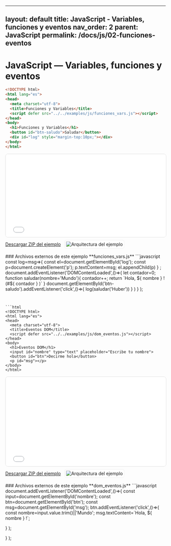 
---
layout: default
title: JavaScript - Variables, funciones y eventos
nav_order: 2
parent: JavaScript
permalink: /docs/js/02-funciones-eventos
---

# JavaScript — Variables, funciones y eventos

```html
<!DOCTYPE html>
<html lang="es">
<head>
  <meta charset="utf-8">
  <title>Funciones y Variables</title>
  <script defer src="../../examples/js/funciones_vars.js"></script>
</head>
<body>
  <h1>Funciones y Variables</h1>
  <button id="btn-saludo">Saludar</button>
  <div id="log" style="margin-top:10px;"></div>
</body>
</html>
```
<iframe src="{{ '/assets/examples/js/funciones_vars.html' | relative_url }}" width="100%" height="260" style="border:1px solid #ddd;border-radius:8px;"></iframe>
<div style="display:flex;align-items:center;gap:12px;margin:8px 0 16px;"><a class="btn" href="{{ '/assets/zips/funciones_vars.zip' | relative_url }}">Descargar ZIP del ejemplo</a><img src="{{ '/assets/diagrams/funciones_vars.svg' | relative_url }}" alt="Arquitectura del ejemplo" style="max-height:140px;border:1px solid #eee;padding:4px;border-radius:6px;background:#fff;"></div>
### Archivos externos de este ejemplo
**funciones_vars.js**
```javascript
const log=msg=>{
const el=document.getElementById('log');
const p=document.createElement('p');
p.textContent=msg;
el.appendChild(p)
}
;
document.addEventListener('DOMContentLoaded',()=>{
let contador=0;
function saludar(nombre='Mundo'){
contador++;
return `Hola, ${
nombre
}
! (#${
contador
}
)`
}
document.getElementById('btn-saludo').addEventListener('click',()=>{
log(saludar('Huber'))
}
)
}
);

```


```html
<!DOCTYPE html>
<html lang="es">
<head>
  <meta charset="utf-8">
  <title>Eventos DOM</title>
  <script defer src="../../examples/js/dom_eventos.js"></script>
</head>
<body>
  <h1>Eventos DOM</h1>
  <input id="nombre" type="text" placeholder="Escribe tu nombre">
  <button id="btn">Decirme hola</button>
  <p id="msg"></p>
</body>
</html>
```
<iframe src="{{ '/assets/examples/js/dom_eventos.html' | relative_url }}" width="100%" height="280" style="border:1px solid #ddd;border-radius:8px;"></iframe>
<div style="display:flex;align-items:center;gap:12px;margin:8px 0 16px;"><a class="btn" href="{{ '/assets/zips/dom_eventos.zip' | relative_url }}">Descargar ZIP del ejemplo</a><img src="{{ '/assets/diagrams/dom_eventos.svg' | relative_url }}" alt="Arquitectura del ejemplo" style="max-height:140px;border:1px solid #eee;padding:4px;border-radius:6px;background:#fff;"></div>
### Archivos externos de este ejemplo
**dom_eventos.js**
```javascript
document.addEventListener('DOMContentLoaded',()=>{
const input=document.getElementById('nombre');
const btn=document.getElementById('btn');
const msg=document.getElementById('msg');
btn.addEventListener('click',()=>{
const nombre=input.value.trim()||'Mundo';
msg.textContent=`Hola, ${
nombre
}
!`;

}
);

}
);

```
